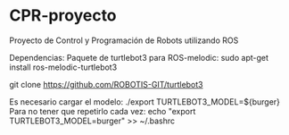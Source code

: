 # CPR-proyecto
Proyecto de Control y Programación de Robots utilizando ROS 


Dependencias:
Paquete de turtlebot3 para ROS-melodic:
sudo apt-get install ros-melodic-turtlebot3

git clone https://github.com/ROBOTIS-GIT/turtlebot3

Es necesario cargar el modelo:
./export TURTLEBOT3_MODEL=${burger}
Para no tener que repetirlo cada vez:
echo "export TURTLEBOT3_MODEL=burger" >> ~/.bashrc
